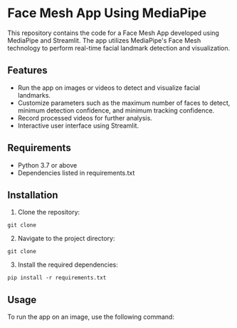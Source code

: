 # Face Mesh App Using MediaPipe
This repository contains the code for a Face Mesh App developed using MediaPipe and Streamlit. The app utilizes MediaPipe's Face Mesh technology to perform real-time facial landmark detection and visualization.

## Features
- Run the app on images or videos to detect and visualize facial landmarks.
- Customize parameters such as the maximum number of faces to detect, minimum detection confidence, and minimum tracking confidence.
- Record processed videos for further analysis.
- Interactive user interface using Streamlit.

## Requirements
- Python 3.7 or above
- Dependencies listed in requirements.txt

## Installation
1. Clone the repository:

```git clone```

2. Navigate to the project directory:

```git clone```

3. Install the required dependencies:

```pip install -r requirements.txt```

## Usage
To run the app on an image, use the following command:
